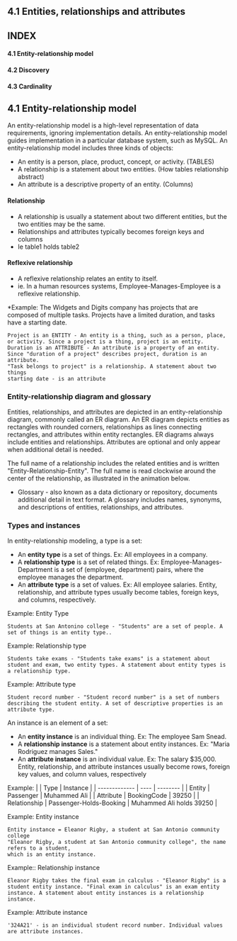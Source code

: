 ## 4.1 Entities, relationships and attributes

## INDEX
#### 4.1 Entity-relationship model
#### 4.2 Discovery
#### 4.3 Cardinality


## 4.1 Entity-relationship model
An entity-relationship model is a high-level representation of data requirements, ignoring implementation details.
An entity-relationship model guides implementation in a particular database system, such as MySQL.
An entity-relationship model includes three kinds of objects:
* An entity is a person, place, product, concept, or activity. (TABLES)
* A relationship is a statement about two entities.  (How tables relationship abstract)
* An attribute is a descriptive property of an entity. (Columns)

#### Relationship
* A relationship is usually a statement about two different entities, but the two entities may be the same.
* Relationships and attributes typically becomes foreign keys and columns 
* Ie table1 holds table2
#### Reflexive relationship
* A reflexive relationship relates an entity to itself.
* ie. In a human resources systems, Employee-Manages-Employee is a reflexive relationship.

*Example: The Widgets and Digits company has projects that are composed of multiple tasks. 
Projects have a limited duration, and tasks have a starting date.
```
Project is an ENTITY - An entity is a thing, such as a person, place, or activity. Since a project is a thing, project is an entity.
Duration is an ATTRIBUTE - An attribute is a property of an entity. Since "duration of a project" describes project, duration is an attribute.
"Task belongs to project" is a relationship. A statement about two things
starting date - is an attribute
```

### Entity-relationship diagram and glossary
Entities, relationships, and attributes are depicted in an entity-relationship diagram, commonly called an ER diagram. An ER diagram depicts entities as rectangles with rounded corners, relationships as lines connecting rectangles, and attributes within entity rectangles. ER diagrams always include entities and relationships. Attributes are optional and only appear when additional detail is needed.

The full name of a relationship includes the related entities and is written "Entity-Relationship-Entity". The full name is read clockwise around the center of the relationship, as illustrated in the animation below.

* Glossary - also known as a data dictionary or repository, documents additional detail in text format. 
A glossary includes names, synonyms, and descriptions of entities, relationships, and attributes.


### Types and instances
In entity-relationship modeling, a type is a set:
* An **entity type** is a set of things. Ex: All employees in a company.
* A **relationship type** is a set of related things. Ex: Employee-Manages-Department is a set of (employee, department) pairs, where the employee manages the department.
* An **attribute type** is a set of values. Ex: All employee salaries.
Entity, relationship, and attribute types usually become tables, foreign keys, and columns, respectively.

Example: Entity Type
``` 
Students at San Antonino college - "Students" are a set of people. A set of things is an entity type..
```
Example: Relationship type
```
Students take exams - "Students take exams" is a statement about student and exam, two entity types. A statement about entity types is a relationship type.
```
Example: Attribute type
```
Student record number - "Student record number" is a set of numbers describing the student entity. A set of descriptive properties is an attribute type.
```
An instance is an element of a set:
* An **entity instance** is an individual thing. Ex: The employee Sam Snead.
* A **relationship instance** is a statement about entity instances. Ex: "Maria Rodriguez manages Sales."
* An **attribute instance** is an individual value. Ex: The salary $35,000.
Entity, relationship, and attribute instances usually become rows, foreign key values, and column values, respectively

Example:
|               | Type | Instance |
| ------------- | ---- | -------- |
| Entity | Passenger | Muhammed Ali |
| Attribute | BookingCode | 39250 |
| Relationship | Passenger-Holds-Booking | Muhammed Ali holds 39250 | 

Example: Entity instance
```
Entity instance = Eleanor Rigby, a student at San Antonio community college
"Eleanor Rigby, a student at San Antonio community college", the name refers to a student,
which is an entity instance.
```
Example:: Relationship instance
```
Eleanor Rigby takes the final exam in calculus - "Eleanor Rigby" is a student entity instance. "Final exam in calculus" is an exam entity instance. A statement about entity instances is a relationship instance.
```
Example: Attribute instance
```
'324A21' - is an individual student record number. Individual values are attribute instances.
```














